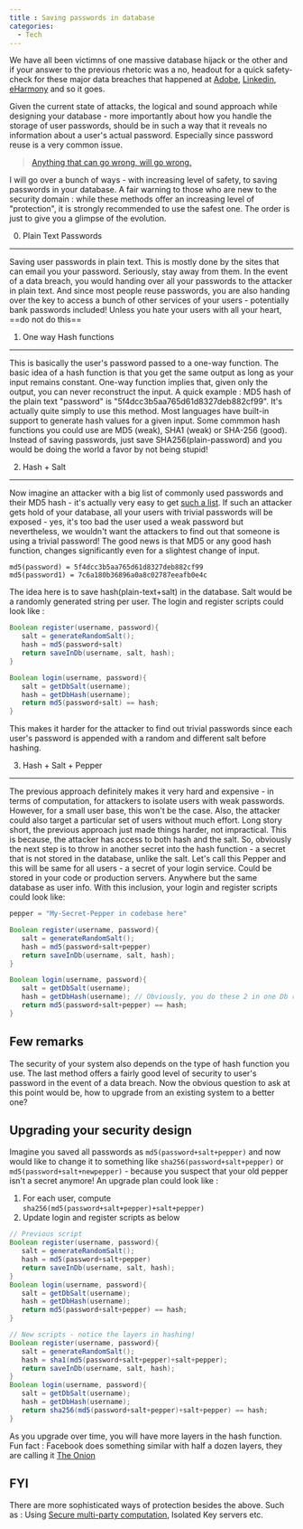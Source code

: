 ```yaml
---
title : Saving passwords in database
categories: 
  - Tech
---
```


We have all been victimns of one massive database hijack or the other and if your answer to the previous rhetoric was a no, headout for a quick safety-check for these major data breaches that happened at [Adobe][adobe-hack], [Linkedin](linkedin-hack), [eHarmony](eHarmony-hack) and so it goes.

Given the current state of attacks, the logical and sound approach while designing your database - more importantly about how you handle the storage of user passwords, should be in such a way that it reveals no information about a user's actual password. Especially since password reuse is a very common issue.

> [Anything that can go wrong, will go wrong.][murphys-law] 

I will go over a bunch of ways - with increasing level of safety, to saving passwords in your database. A fair warning to those who are new to the security domain : while these methods offer an increasing level of "protection", it is strongly recommended to use the safest one. The order is just to give you a glimpse of the evolution.


0. Plain Text Passwords
---------------------------
Saving user passwords in plain text. This is mostly done by the sites that can email you your password. Seriously, stay away from them. In the event of a data breach, you would handing over all your passwords to the attacker in plain text. And since most people reuse passwords, you are also handing over the key to access a bunch of other services of your users - potentially bank passwords included! Unless you hate your users with all your heart, ==do not do this==


1. One way Hash functions
--------------------------
This is basically the user's password passed to a one-way function. The basic idea of a hash function is that you get the same output as long as your input remains constant. One-way function implies that, given only the output, you can never reconstruct the input. A quick example : MD5 hash of the plain text "password" is "5f4dcc3b5aa765d61d8327deb882cf99". It's actually quite simply to use this method. Most languages have built-in support to generate hash values for a given input. Some commmon hash functions you could use are MD5 (weak), SHA1 (weak) or SHA-256 (good). Instead of saving passwords, just save SHA256(plain-password) and you would be doing the world a favor by not being stupid!


2. Hash + Salt
-------------------------
Now imagine an attacker with a big list of commonly used passwords and their MD5 hash - it's actually very easy to get [such a list][common-passwords]. If such an attacker gets hold of your database, all your users with trivial passwords will be exposed - yes, it's too bad the user used a weak password but nevertheless, we wouldn't want the attackers to find out that someone is using a trivial password! The good news is that MD5 or any good hash function, changes significantly even for a slightest change of input.

```
md5(password) = 5f4dcc3b5aa765d61d8327deb882cf99
md5(password1) = 7c6a180b36896a0a8c02787eeafb0e4c

```
The idea here is to save hash(plain-text+salt) in the database. Salt would be a randomly generated string per user. The login and register scripts could look like :

```java
Boolean register(username, password){
   salt = generateRandomSalt();
   hash = md5(password+salt)
   return saveInDb(username, salt, hash);
}

Boolean login(username, password){
   salt = getDbSalt(username);
   hash = getDbHash(username);
   return md5(password+salt) == hash;
}

```
This makes it harder for the attacker to find out trivial passwords since each user's password is appended with a random and different salt before hashing.


3. Hash + Salt + Pepper
------------------------
The previous approach definitely makes it very hard and expensive - in terms of computation, for attackers to isolate users with weak passwords. However, for a small user base, this won't be the case. Also, the attacker could also target a particular set of users without much effort. Long story short, the previous approach just made things harder, not impractical. This is because, the attacker has access to both hash and the salt. So, obviously the next step is to throw in another secret into the hash function - a secret that is not stored in the database, unlike the salt. Let's call this Pepper and this will be same for all users - a secret of your login service. Could be stored in your code or production servers. Anywhere but the same database as user info. With this inclusion, your login and register scripts could look like:

```java
pepper = "My-Secret-Pepper in codebase here"

Boolean register(username, password){
   salt = generateRandomSalt();
   hash = md5(password+salt+pepper)
   return saveInDb(username, salt, hash);
}

Boolean login(username, password){
   salt = getDbSalt(username);
   hash = getDbHash(username); // Obviously, you do these 2 in one Db read call
   return md5(password+salt+pepper) == hash;
}
```


Few remarks
------------------
The security of your system also depends on the type of hash function you use. The last method offers a fairly good level of security to user's password in the event of a data breach. Now the obvious question to ask at this point would be, how to upgrade from an existing system to a better one?


Upgrading your security design
-----------------------------
Imagine you saved all passwords as ```md5(password+salt+pepper)``` and now would like to change it to something like ```sha256(password+salt+pepper)``` or ```md5(password+salt+newpepper)``` - because you suspect that your old pepper isn't a secret anymore! An upgrade plan could look like :

 1. For each user, compute ```sha256(md5(password+salt+pepper)+salt+pepper)```
 2. Update login and register scripts as below

```java
// Previous script
Boolean register(username, password){
   salt = generateRandomSalt();
   hash = md5(password+salt+pepper)
   return saveInDb(username, salt, hash);
}
Boolean login(username, password){
   salt = getDbSalt(username);
   hash = getDbHash(username);
   return md5(password+salt+pepper) == hash;
}

// New scripts - notice the layers in hashing!
Boolean register(username, password){
   salt = generateRandomSalt();
   hash = sha1(md5(password+salt+pepper)+salt+pepper);
   return saveInDb(username, salt, hash);
}
Boolean login(username, password){
   salt = getDbSalt(username);
   hash = getDbHash(username);
   return sha256(md5(password+salt+pepper)+salt+pepper) == hash;
}

```

As you upgrade over time, you will have more layers in the hash function. Fun fact : Facebook does something similar with half a dozen layers, they are calling it [The Onion][fb-the-onion]


FYI
-----------------
There are more sophisticated ways of protection besides the above. Such as : Using [Secure multi-party computation][Secure_multi-party_computation], Isolated Key servers etc. 


[adobe-hack]: https://lastpass.com/adobe/
[Linkedin]: https://lastpass.com/linkedin/
[eHarmony-hack]: https://lastpass.com/eharmony/
[murphys-law]: https://en.wikipedia.org/wiki/Murphy%27s_law
[common-passwords]: http://www.passwordrandom.com/most-popular-passwords
[Secure_multi-party_computation]: https://en.wikipedia.org/wiki/Secure_multi-party_computation
[fb-the-onion]: https://twitter.com/filosottile/status/552830697942319105
